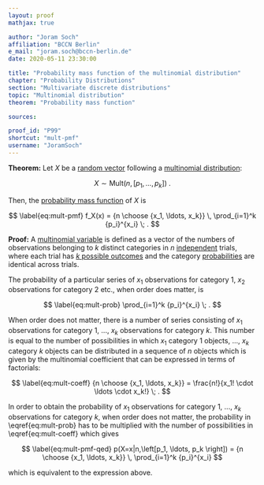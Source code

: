 ```yaml
---
layout: proof
mathjax: true

author: "Joram Soch"
affiliation: "BCCN Berlin"
e_mail: "joram.soch@bccn-berlin.de"
date: 2020-05-11 23:30:00

title: "Probability mass function of the multinomial distribution"
chapter: "Probability Distributions"
section: "Multivariate discrete distributions"
topic: "Multinomial distribution"
theorem: "Probability mass function"

sources:

proof_id: "P99"
shortcut: "mult-pmf"
username: "JoramSoch"
---
```



**Theorem:** Let $X$ be a [random vector](/D/rvec) following a [multinomial distribution](/D/mult):

$$ \label{eq:mult}
X \sim \mathrm{Mult}(n, \left[p_1, \ldots, p_k \right]) \; .
$$

Then, the [probability mass function](/D/pmf) of $X$ is

$$ \label{eq:mult-pmf}
f_X(x) = {n \choose {x_1, \ldots, x_k}} \, \prod_{i=1}^k {p_i}^{x_i} \; .
$$


**Proof:** A [multinomial variable](/D/mult) is defined as a vector of the numbers of observations belonging to $k$ distinct categories in $n$ [independent](/D/ind) trials, where each trial has [$k$ possible outcomes](/D/cat) and the category [probabilities](/D/prob) are identical across trials.

The probability of a particular series of $x_1$ observations for category $1$, $x_2$ observations for category $2$ etc., when order does matter, is

$$ \label{eq:mult-prob}
\prod_{i=1}^k {p_i}^{x_i} \; .
$$

When order does not matter, there is a number of series consisting of $x_1$ observations for category $1$, ..., $x_k$ observations for category $k$. This number is equal to the number of possibilities in which $x_1$ category $1$ objects, ..., $x_k$ category $k$ objects can be distributed in a sequence of $n$ objects which is given by the multinomial coefficient that can be expressed in terms of factorials:

$$ \label{eq:mult-coeff}
{n \choose {x_1, \ldots, x_k}} = \frac{n!}{x_1! \cdot \ldots \cdot x_k!} \; .
$$

In order to obtain the probability of $x_1$ observations for category $1$, ..., $x_k$ observations for category $k$, when order does not matter, the probability in \eqref{eq:mult-prob} has to be multiplied with the number of possibilities in \eqref{eq:mult-coeff} which gives

$$ \label{eq:mult-pmf-qed}
p(X=x|n,\left[p_1, \ldots, p_k \right]) = {n \choose {x_1, \ldots, x_k}} \, \prod_{i=1}^k {p_i}^{x_i}
$$

which is equivalent to the expression above.